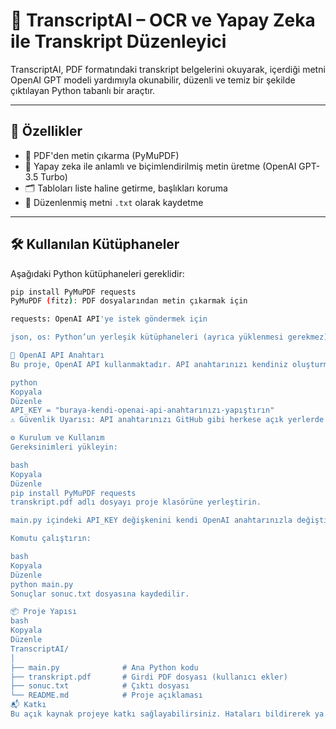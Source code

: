 # 🧠 TranscriptAI – OCR ve Yapay Zeka ile Transkript Düzenleyici

TranscriptAI, PDF formatındaki transkript belgelerini okuyarak, içerdiği metni OpenAI GPT modeli yardımıyla okunabilir, düzenli ve temiz bir şekilde çıktılayan Python tabanlı bir araçtır.

---

## 🚀 Özellikler

- 📄 PDF'den metin çıkarma (PyMuPDF)
- 🤖 Yapay zeka ile anlamlı ve biçimlendirilmiş metin üretme (OpenAI GPT-3.5 Turbo)
- 🗂️ Tabloları liste haline getirme, başlıkları koruma
- 📝 Düzenlenmiş metni `.txt` olarak kaydetme

---

## 🛠️ Kullanılan Kütüphaneler

Aşağıdaki Python kütüphaneleri gereklidir:

```bash
pip install PyMuPDF requests
PyMuPDF (fitz): PDF dosyalarından metin çıkarmak için

requests: OpenAI API'ye istek göndermek için

json, os: Python’un yerleşik kütüphaneleri (ayrıca yüklenmesi gerekmez)

🔑 OpenAI API Anahtarı
Bu proje, OpenAI API kullanmaktadır. API anahtarınızı kendiniz oluşturmalı ve aşağıdaki satırı kendi anahtarınızla değiştirerek kullanmalısınız:

python
Kopyala
Düzenle
API_KEY = "buraya-kendi-openai-api-anahtarınızı-yapıştırın"
⚠️ Güvenlik Uyarısı: API anahtarınızı GitHub gibi herkese açık yerlerde paylaşmayın. .env dosyası veya çevre değişkenleri ile gizli tutmanız önerilir.

⚙️ Kurulum ve Kullanım
Gereksinimleri yükleyin:

bash
Kopyala
Düzenle
pip install PyMuPDF requests
transkript.pdf adlı dosyayı proje klasörüne yerleştirin.

main.py içindeki API_KEY değişkenini kendi OpenAI anahtarınızla değiştirin.

Komutu çalıştırın:

bash
Kopyala
Düzenle
python main.py
Sonuçlar sonuc.txt dosyasına kaydedilir.

📦 Proje Yapısı
bash
Kopyala
Düzenle
TranscriptAI/
│
├── main.py              # Ana Python kodu
├── transkript.pdf       # Girdi PDF dosyası (kullanıcı ekler)
├── sonuc.txt            # Çıktı dosyası
└── README.md            # Proje açıklaması
📬 Katkı
Bu açık kaynak projeye katkı sağlayabilirsiniz. Hataları bildirerek ya da pull request göndererek destek olabilirsiniz.
